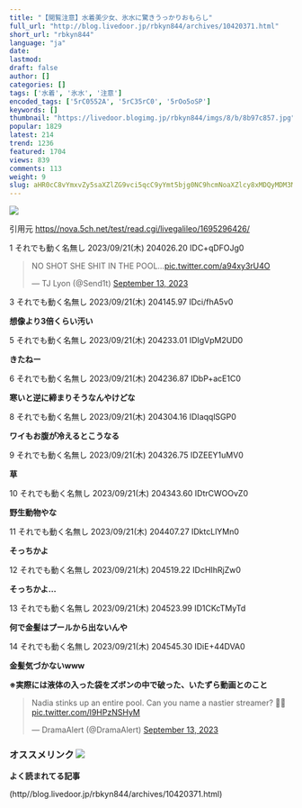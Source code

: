 ```yaml
---
title: "【閲覧注意】水着美少女、氷水に驚きうっかりおもらし"
full_url: "http://blog.livedoor.jp/rbkyn844/archives/10420371.html"
short_url: "rbkyn844"
language: "ja"
date: 
lastmod: 
draft: false
author: []
categories: []
tags: ['水着', '氷水', '注意']
encoded_tags: ['5rC0552A', '5rC35rC0', '5rOo5oSP']
keywords: []
thumbnail: "https://livedoor.blogimg.jp/rbkyn844/imgs/8/b/8b97c857.jpg"
popular: 1829
latest: 214
trend: 1236
featured: 1704
views: 839
comments: 113
weight: 9
slug: aHR0cC8vYmxvZy5saXZlZG9vci5qcC9yYmt5bjg0NC9hcmNoaXZlcy8xMDQyMDM3MS5odG1s
---
```


![](https://livedoor.blogimg.jp/rbkyn844/imgs/8/b/8b97c857.jpg)

<div><p>引用元 <a title='' target='_blank' href='https//nova.5ch.net/test/read.cgi/livegalileo/1695296426/'>https//nova.5ch.net/test/read.cgi/livegalileo/1695296426/ </a> </p><p class='res1'>1 それでも動く名無し 2023/09/21(木) 204026.20 IDC+qDFOJg0</p><blockquote class='twitter-tweet'><p lang='en' dir='ltr'>NO SHOT SHE SHIT IN THE POOL...<a href='https//t.co/a94xy3rU4O'>pic.twitter.com/a94xy3rU4O</a></p>— TJ Lyon (@Send1t) <a href='https//twitter.com/Send1t/status/1702078420270858384?ref_src=twsrc%5Etfw'>September 13, 2023</a></blockquote> <p class='res1'>3 それでも動く名無し 2023/09/21(木) 204145.97 IDci/fhA5v0 </p> <p class='res2'><b> 想像より3倍くらい汚い </b></p> <p class='res1'>5 それでも動く名無し 2023/09/21(木) 204233.01 IDIgVpM2UD0 </p> <p class='res2'><b> きたねー </b></p> <p class='res1'>6 それでも動く名無し 2023/09/21(木) 204236.87 IDbP+acE1C0 </p> <p class='res2'><b> 寒いと逆に締まりそうなんやけどな </b></p> <p class='no-pc'></p> <p class='res1'>8 それでも動く名無し 2023/09/21(木) 204304.16 IDIaqqlSGP0 </p> <p class='res2'><b> ワイもお腹が冷えるとこうなる </b></p> <p class='res1'>9 それでも動く名無し 2023/09/21(木) 204326.75 IDZEEY1uMV0 </p> <p class='res2'><b> 草 </b></p> <p class='res1'>10 それでも動く名無し 2023/09/21(木) 204343.60 IDtrCWOOvZ0 </p> <p class='res2'><b> 野生動物やな </b></p> <p class='res1'>11 それでも動く名無し 2023/09/21(木) 204407.27 IDktcLlYMn0 </p> <p class='res2'><b> そっちかよ </b></p> <p class='res1'>12 それでも動く名無し 2023/09/21(木) 204519.22 IDcHIhRjZw0 </p> <p class='res2'><b> そっちかよ… </b></p> <p class='res1'>13 それでも動く名無し 2023/09/21(木) 204523.99 ID1CKcTMyTd </p> <p class='res2'><b> 何で金髪はプールから出ないんや </b></p> <p class='res1'>14 それでも動く名無し 2023/09/21(木) 204545.30 IDiE+44DVA0 </p> <p class='res2'><b> 金髪気づかないwww </b></p> <p class='res1'></p><p><b>※実際には液体の入った袋をズボンの中で破った、いたずら動画とのこと</b></p><blockquote class='twitter-tweet'><p lang='en' dir='ltr'>Nadia stinks up an entire pool. Can you name a nastier streamer? 🤮🤮 <a href='https//t.co/l9HPzNSHyM'>pic.twitter.com/l9HPzNSHyM</a></p>— DramaAlert (@DramaAlert) <a href='https//twitter.com/DramaAlert/status/1702054784381993100?ref_src=twsrc%5Etfw'>September 13, 2023</a></blockquote> <p id='twitch-embed'></p> <p id='5077e33f033c4e934bb013c7c4eb8bbd'> </p> <p class='no-pc'></p> <h3 class='linkh'>オススメリンク <img src='http//blog.livedoor.jp/rbkyn844/ftp/fusagikom-fikergh.png'></h3> <p class='link2'> </p> <p class='no-pc'></p> <p class='no-pc'><p><b>よく読まれてる記事</b></p></p> </div>

(http//blog.livedoor.jp/rbkyn844/archives/10420371.html)

